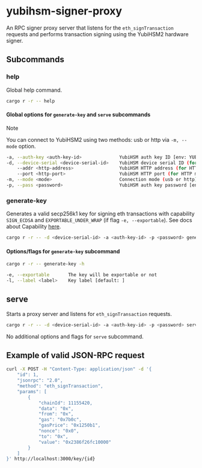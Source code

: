 # yubihsm-signer-proxy

An RPC signer proxy server that listens for the `eth_signTransaction` requests and performs transaction signing using the YubiHSM2 hardware signer.

## Subcommands

### help

Global help command.

```bash
cargo r -r -- help
```

#### Global options for `generate-key` and `serve` subcommands

> [!NOTE]  
> You can connect to YubiHSM2 using two methods: usb or http via `-m, --mode` option.

````bash
-a, --auth-key <auth-key-id>              YubiHSM auth key ID [env: YUBIHSM_AUTH_KEY_ID=]
-d, --device-serial <device-serial-id>    YubiHSM device serial ID (for USB mode) [env: YUBIHSM_DEVICE_SERIAL_ID=]
    --addr <http-address>                 YubiHSM HTTP address (for HTTP mode) [env: YUBIHSM_HTTP_ADDRESS=]
    --port <http-port>                    YubiHSM HTTP port (for HTTP mode) [env: YUBIHSM_HTTP_PORT=]
-m, --mode <mode>                         Connection mode (usb or http) [default: usb]  [possible values: usb, http]
-p, --pass <password>                     YubiHSM auth key password [env: YUBIHSM_PASSWORD]
````

### generate-key

Generates a valid secp256k1 key for signing eth transactions with capability `SIGN_ECDSA` and `EXPORTABLE_UNDER_WRAP` (if flag `-e, --exportable`). See docs about Capability [here](https://docs.yubico.com/hardware/yubihsm-2/hsm-2-user-guide/hsm2-core-concepts.html#capability).

```bash
cargo r -r -- -d <device-serial-id> -a <auth-key-id> -p <password> generate-key -l <label> -e
```

#### Options/flags for `generate-key` subcommand

```bash
cargo r -r -- generate-key -h
```

```bash
-e, --exportable       The key will be exportable or not
-l, --label <label>    Key label [default: ]
```

## serve

Starts a proxy server and listens for `eth_signTransaction` requests.

```bash
cargo r -r -- -d <device-serial-id> -a <auth-key-id> -p <password> serve
```

No additional options and flags for `serve` subcommand.

## Example of valid JSON-RPC request

```bash
curl -X POST -H "Content-Type: application/json" -d '{
    "id": 1,
    "jsonrpc": "2.0",
    "method": "eth_signTransaction",
    "params": [
        {
            "chainId": 11155420,
            "data": "0x",
            "from": "0x",
            "gas": "0x7b0c",
            "gasPrice": "0x1250b1",
            "nonce": "0x0",
            "to": "0x",
            "value": "0x2386f26fc10000"
        }
    ]
}' http://localhost:3000/key/{id}
```
